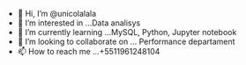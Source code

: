 - 👋 Hi, I’m @unicolalala
- 👀 I’m interested in ...Data analisys
- 🌱 I’m currently learning ...MySQL, Python, Jupyter notebook
- 💞️ I’m looking to collaborate on ... Performance departament
- 📫 How to reach me ...+5511961248104

<!---
unicolalala/unicolalala is a ✨ special ✨ repository because its `README.md` (this file) appears on your GitHub profile.
You can click the Preview link to take a look at your changes.
--->

